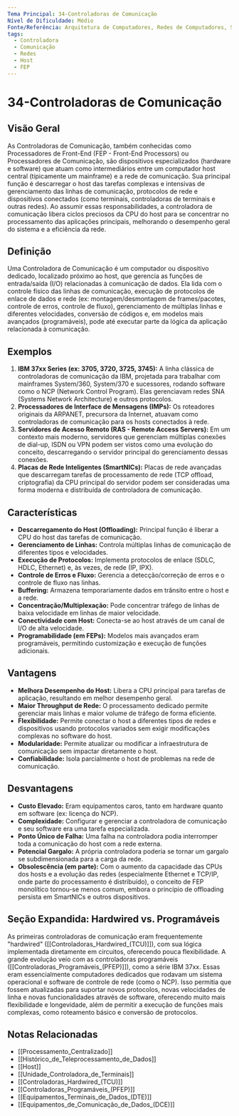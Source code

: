 ```yaml
---
Tema Principal: 34-Controladoras de Comunicação
Nível de Dificuldade: Médio
Fonte/Referência: Arquitetura de Computadores, Redes de Computadores, Sistemas IBM
tags:
  - Controladora
  - Comunicação
  - Redes
  - Host
  - FEP
---
```


# 34-Controladoras de Comunicação

## Visão Geral

As Controladoras de Comunicação, também conhecidas como Processadores de Front-End (FEP - Front-End Processors) ou Processadores de Comunicação, são dispositivos especializados (hardware e software) que atuam como intermediários entre um computador host central (tipicamente um mainframe) e a rede de comunicação. Sua principal função é descarregar o host das tarefas complexas e intensivas de gerenciamento das linhas de comunicação, protocolos de rede e dispositivos conectados (como terminais, controladoras de terminais e outras redes). Ao assumir essas responsabilidades, a controladora de comunicação libera ciclos preciosos da CPU do host para se concentrar no processamento das aplicações principais, melhorando o desempenho geral do sistema e a eficiência da rede.

## Definição

Uma Controladora de Comunicação é um computador ou dispositivo dedicado, localizado próximo ao host, que gerencia as funções de entrada/saída (I/O) relacionadas à comunicação de dados. Ela lida com o controle físico das linhas de comunicação, execução de protocolos de enlace de dados e rede (ex: montagem/desmontagem de frames/pacotes, controle de erros, controle de fluxo), gerenciamento de múltiplas linhas e diferentes velocidades, conversão de códigos e, em modelos mais avançados (programáveis), pode até executar parte da lógica da aplicação relacionada à comunicação.

## Exemplos

1.  **IBM 37xx Series (ex: 3705, 3720, 3725, 3745):** A linha clássica de controladoras de comunicação da IBM, projetada para trabalhar com mainframes System/360, System/370 e sucessores, rodando software como o NCP (Network Control Program). Elas gerenciavam redes SNA (Systems Network Architecture) e outros protocolos.
2.  **Processadores de Interface de Mensagens (IMPs):** Os roteadores originais da ARPANET, precursora da Internet, atuavam como controladoras de comunicação para os hosts conectados à rede.
3.  **Servidores de Acesso Remoto (RAS - Remote Access Servers):** Em um contexto mais moderno, servidores que gerenciam múltiplas conexões de dial-up, ISDN ou VPN podem ser vistos como uma evolução do conceito, descarregando o servidor principal do gerenciamento dessas conexões.
4.  **Placas de Rede Inteligentes (SmartNICs):** Placas de rede avançadas que descarregam tarefas de processamento de rede (TCP offload, criptografia) da CPU principal do servidor podem ser consideradas uma forma moderna e distribuída de controladora de comunicação.

## Características

*   **Descarregamento do Host (Offloading):** Principal função é liberar a CPU do host das tarefas de comunicação.
*   **Gerenciamento de Linhas:** Controla múltiplas linhas de comunicação de diferentes tipos e velocidades.
*   **Execução de Protocolos:** Implementa protocolos de enlace (SDLC, HDLC, Ethernet) e, às vezes, de rede (IP, IPX).
*   **Controle de Erros e Fluxo:** Gerencia a detecção/correção de erros e o controle de fluxo nas linhas.
*   **Buffering:** Armazena temporariamente dados em trânsito entre o host e a rede.
*   **Concentração/Multiplexação:** Pode concentrar tráfego de linhas de baixa velocidade em linhas de maior velocidade.
*   **Conectividade com Host:** Conecta-se ao host através de um canal de I/O de alta velocidade.
*   **Programabilidade (em FEPs):** Modelos mais avançados eram programáveis, permitindo customização e execução de funções adicionais.

## Vantagens

*   **Melhora Desempenho do Host:** Libera a CPU principal para tarefas de aplicação, resultando em melhor desempenho geral.
*   **Maior Throughput de Rede:** O processamento dedicado permite gerenciar mais linhas e maior volume de tráfego de forma eficiente.
*   **Flexibilidade:** Permite conectar o host a diferentes tipos de redes e dispositivos usando protocolos variados sem exigir modificações complexas no software do host.
*   **Modularidade:** Permite atualizar ou modificar a infraestrutura de comunicação sem impactar diretamente o host.
*   **Confiabilidade:** Isola parcialmente o host de problemas na rede de comunicação.

## Desvantagens

*   **Custo Elevado:** Eram equipamentos caros, tanto em hardware quanto em software (ex: licença do NCP).
*   **Complexidade:** Configurar e gerenciar a controladora de comunicação e seu software era uma tarefa especializada.
*   **Ponto Único de Falha:** Uma falha na controladora podia interromper toda a comunicação do host com a rede externa.
*   **Potencial Gargalo:** A própria controladora poderia se tornar um gargalo se subdimensionada para a carga da rede.
*   **Obsolescência (em parte):** Com o aumento da capacidade das CPUs dos hosts e a evolução das redes (especialmente Ethernet e TCP/IP, onde parte do processamento é distribuído), o conceito de FEP monolítico tornou-se menos comum, embora o princípio de offloading persista em SmartNICs e outros dispositivos.

## Seção Expandida: Hardwired vs. Programáveis

As primeiras controladoras de comunicação eram frequentemente "hardwired" ([[Controladoras_Hardwired_(TCU)]]), com sua lógica implementada diretamente em circuitos, oferecendo pouca flexibilidade. A grande evolução veio com as controladoras programáveis ([[Controladoras_Programáveis_(PFEP)]]), como a série IBM 37xx. Essas eram essencialmente computadores dedicados que rodavam um sistema operacional e software de controle de rede (como o NCP). Isso permitia que fossem atualizadas para suportar novos protocolos, novas velocidades de linha e novas funcionalidades através de software, oferecendo muito mais flexibilidade e longevidade, além de permitir a execução de funções mais complexas, como roteamento básico e conversão de protocolos.

## Notas Relacionadas

*   [[Processamento_Centralizado]]
*   [[Histórico_de_Teleprocessamento_de_Dados]]
*   [[Host]]
*   [[Unidade_Controladora_de_Terminais]]
*   [[Controladoras_Hardwired_(TCU)]]
*   [[Controladoras_Programáveis_(PFEP)]]
*   [[Equipamentos_Terminais_de_Dados_(DTE)]]
*   [[Equipamentos_de_Comunicação_de_Dados_(DCE)]]

